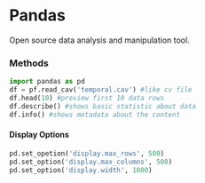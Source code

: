 # Pandas
Open source data analysis and manipulation tool.

### Methods
```python
import pandas as pd
df = pf.read_cav('temporal.cav') #like cv file
df.head(10) #preview first 10 data rows
df.describe() #shows basic statistic about data
df.info() #shows metadata about the content
```

#### Display Options
```python
pd.set_opetion('display.max_rows', 500)
pd.set_option('display.max_columns', 500)
pd.set_option('display.width', 1000)
```